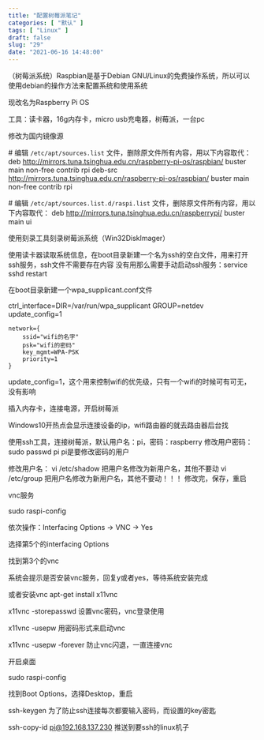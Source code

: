 ```yaml
---
title: "配置树莓派笔记"
categories: [ "默认" ]
tags: [ "Linux" ]
draft: false
slug: "29"
date: "2021-06-16 14:48:00"
---
```


（树莓派系统）Raspbian是基于Debian GNU/Linux的免费操作系统，所以可以使用debian的操作方法来配置系统和使用系统

现改名为Raspberry Pi OS 

工具：读卡器，16g内存卡，micro usb充电器，树莓派，一台pc

修改为国内镜像源

\# 编辑 `/etc/apt/sources.list` 文件，删除原文件所有内容，用以下内容取代：
deb http://mirrors.tuna.tsinghua.edu.cn/raspberry-pi-os/raspbian/ buster main non-free contrib rpi
deb-src http://mirrors.tuna.tsinghua.edu.cn/raspberry-pi-os/raspbian/ buster main non-free contrib rpi

\# 编辑 `/etc/apt/sources.list.d/raspi.list` 文件，删除原文件所有内容，用以下内容取代：
deb http://mirrors.tuna.tsinghua.edu.cn/raspberrypi/ buster main ui

使用刻录工具刻录树莓派系统（Win32DiskImager）

使用读卡器读取系统信息，在boot目录新建一个名为ssh的空白文件，用来打开ssh服务，ssh文件不需要存在内容
没有用那么需要手动启动ssh服务：service sshd restart

在boot目录新建一个wpa_supplicant.conf文件

ctrl_interface=DIR=/var/run/wpa_supplicant GROUP=netdev
update_config=1

    network={
        ssid="wifi的名字"
        psk="wifi的密码"
        key_mgmt=WPA-PSK
        priority=1
    }
update_config=1，这个用来控制wifi的优先级，只有一个wifi的时候可有可无，没有影响

插入内存卡，连接电源，开启树莓派

Windows10开热点会显示连接设备的ip，wifi路由器的就去路由器后台找


使用ssh工具，连接树莓派，默认用户名：pi，密码：raspberry
修改用户密码：sudo passwd pi pi是要修改密码的用户

修改用户名：
vi /etc/shadow 把用户名修改为新用户名，其他不要动
vi /etc/group 把用户名修改为新用户名，其他不要动！！！
修改完，保存，重启

vnc服务

sudo raspi-config

依次操作：Interfacing Options -> VNC -> Yes

选择第5个的interfacing Options

找到第3个的vnc

系统会提示是否安装vnc服务，回复y或者yes，等待系统安装完成

或者安装vnc
apt-get install x11vnc

x11vnc -storepasswd 设置vnc密码，vnc登录使用

x11vnc -usepw 用密码形式来启动vnc

x11vnc -usepw -forever 防止vnc闪退，一直连接vnc

开启桌面

sudo raspi-config

找到Boot Options，选择Desktop，重启


ssh-keygen 为了防止ssh连接每次都要输入密码，而设置的key密匙

ssh-copy-id pi@192.168.137.230 推送到要ssh的linux机子